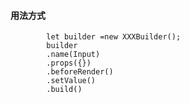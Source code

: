 


#### 用法方式


            let builder =new XXXBuilder(); 
            builder
            .name(Input)
            .props({})
            .beforeRender()
            .setValue()
            .build()